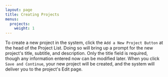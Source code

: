 ```yaml
---
layout: page
title: Creating Projects
menus:
  projects:
    weight: 1
---
```


To create a new project in the system, click the `Add a New Project Button` at the head of the Project List. Doing so will bring up a prompt for the new project's title, subtitle, and description. Only the title field is required, though any information entered now can be modified later. When you click `Save and Continue`, your new project will be created, and the system will deliver you to the project's Edit page.
